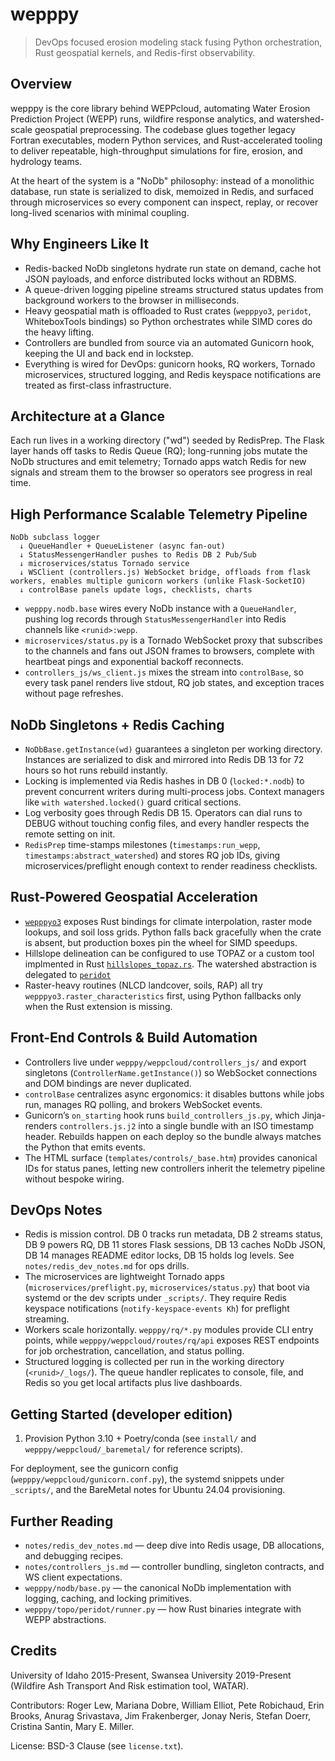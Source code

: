 wepppy
======

> DevOps focused erosion modeling stack fusing Python orchestration, Rust geospatial kernels, and Redis-first observability.

## Overview
wepppy is the core library behind WEPPcloud, automating Water Erosion Prediction Project (WEPP) runs, wildfire response analytics, and watershed-scale geospatial preprocessing. The codebase glues together legacy Fortran executables, modern Python services, and Rust-accelerated tooling to deliver repeatable, high-throughput simulations for fire, erosion, and hydrology teams.

At the heart of the system is a "NoDb" philosophy: instead of a monolithic database, run state is serialized to disk, memoized in Redis, and surfaced through microservices so every component can inspect, replay, or recover long-lived scenarios with minimal coupling.

## Why Engineers Like It
- Redis-backed NoDb singletons hydrate run state on demand, cache hot JSON payloads, and enforce distributed locks without an RDBMS.
- A queue-driven logging pipeline streams structured status updates from background workers to the browser in milliseconds.
- Heavy geospatial math is offloaded to Rust crates (`wepppyo3`, `peridot`, WhiteboxTools bindings) so Python orchestrates while SIMD cores do the heavy lifting.
- Controllers are bundled from source via an automated Gunicorn hook, keeping the UI and back end in lockstep.
- Everything is wired for DevOps: gunicorn hooks, RQ workers, Tornado microservices, structured logging, and Redis keyspace notifications are treated as first-class infrastructure.

## Architecture at a Glance

Each run lives in a working directory ("wd") seeded by RedisPrep. The Flask layer hands off tasks to Redis Queue (RQ); long-running jobs mutate the NoDb structures and emit telemetry; Tornado apps watch Redis for new signals and stream them to the browser so operators see progress in real time.

## High Performance Scalable Telemetry Pipeline
```text
NoDb subclass logger
  ↓ QueueHandler + QueueListener (async fan-out)
  ↓ StatusMessengerHandler pushes to Redis DB 2 Pub/Sub
  ↓ microservices/status Tornado service
  ↓ WSClient (controllers.js) WebSocket bridge, offloads from flask workers, enables multiple gunicorn workers (unlike Flask-SocketIO)
  ↓ controlBase panels update logs, checklists, charts
```
- `wepppy.nodb.base` wires every NoDb instance with a `QueueHandler`, pushing log records through `StatusMessengerHandler` into Redis channels like `<runid>:wepp`.
- `microservices/status.py` is a Tornado WebSocket proxy that subscribes to the channels and fans out JSON frames to browsers, complete with heartbeat pings and exponential backoff reconnects.
- `controllers_js/ws_client.js` mixes the stream into `controlBase`, so every task panel renders live stdout, RQ job states, and exception traces without page refreshes.

## NoDb Singletons + Redis Caching
- `NoDbBase.getInstance(wd)` guarantees a singleton per working directory. Instances are serialized to disk and mirrored into Redis DB 13 for 72 hours so hot runs rebuild instantly.
- Locking is implemented via Redis hashes in DB 0 (`locked:*.nodb`) to prevent concurrent writers during multi-process jobs. Context managers like `with watershed.locked()` guard critical sections.
- Log verbosity goes through Redis DB 15. Operators can dial runs to DEBUG without touching config files, and every handler respects the remote setting on init.
- `RedisPrep` time-stamps milestones (`timestamps:run_wepp`, `timestamps:abstract_watershed`) and stores RQ job IDs, giving microservices/preflight enough context to render readiness checklists.

## Rust-Powered Geospatial Acceleration
- [`wepppyo3`](https://github.com/wepp-in-the-woods/wepppyo3) exposes Rust bindings for climate interpolation, raster mode lookups, and soil loss grids. Python falls back gracefully when the crate is absent, but production boxes pin the wheel for SIMD speedups.
- Hillslope delineation can be configured to use TOPAZ or a custom tool implmented in Rust [`hillslopes_topaz.rs`](https://github.com/rogerlew/whitebox-tools/blob/master/whitebox-tools-app/src/tools/hydro_analysis/hillslopes_topaz.rs). The watershed abstraction is delegated to [`peridot`](https://github.com/wepp-in-the-woods/peridot)
- Raster-heavy routines (NLCD landcover, soils, RAP) all try `wepppyo3.raster_characteristics` first, using Python fallbacks only when the Rust extension is missing.

## Front-End Controls & Build Automation
- Controllers live under `wepppy/weppcloud/controllers_js/` and export singletons (`ControllerName.getInstance()`) so WebSocket connections and DOM bindings are never duplicated.
- `controlBase` centralizes async ergonomics: it disables buttons while jobs run, manages RQ polling, and brokers WebSocket events.
- Gunicorn’s `on_starting` hook runs `build_controllers_js.py`, which Jinja-renders `controllers.js.j2` into a single bundle with an ISO timestamp header. Rebuilds happen on each deploy so the bundle always matches the Python that emits events.
- The HTML surface (`templates/controls/_base.htm`) provides canonical IDs for status panes, letting new controllers inherit the telemetry pipeline without bespoke wiring.

## DevOps Notes
- Redis is mission control. DB 0 tracks run metadata, DB 2 streams status, DB 9 powers RQ, DB 11 stores Flask sessions, DB 13 caches NoDb JSON, DB 14 manages README editor locks, DB 15 holds log levels. See `notes/redis_dev_notes.md` for ops drills.
- The microservices are lightweight Tornado apps (`microservices/preflight.py`, `microservices/status.py`) that boot via systemd or the dev scripts under `_scripts/`. They require Redis keyspace notifications (`notify-keyspace-events Kh`) for preflight streaming.
- Workers scale horizontally. `wepppy/rq/*.py` modules provide CLI entry points, while `wepppy/weppcloud/routes/rq/api` exposes REST endpoints for job orchestration, cancellation, and status polling.
- Structured logging is collected per run in the working directory (`<runid>/_logs/`). The queue handler replicates to console, file, and Redis so you get local artifacts plus live dashboards.

## Getting Started (developer edition)
1. Provision Python 3.10 + Poetry/conda (see `install/` and `wepppy/weppcloud/_baremetal/` for reference scripts).

For deployment, see the gunicorn config (`wepppy/weppcloud/gunicorn.conf.py`), the systemd snippets under `_scripts/`, and the BareMetal notes for Ubuntu 24.04 provisioning.

## Further Reading
- `notes/redis_dev_notes.md` — deep dive into Redis usage, DB allocations, and debugging recipes.
- `notes/controllers_js.md` — controller bundling, singleton contracts, and WS client expectations.
- `wepppy/nodb/base.py` — the canonical NoDb implementation with logging, caching, and locking primitives.
- `wepppy/topo/peridot/runner.py` — how Rust binaries integrate with WEPP abstractions.

## Credits
University of Idaho 2015-Present, Swansea University 2019-Present (Wildfire Ash Transport And Risk estimation tool, WATAR).

Contributors: Roger Lew, Mariana Dobre, William Elliot, Pete Robichaud, Erin Brooks, Anurag Srivastava, Jim Frakenberger, Jonay Neris, Stefan Doerr, Cristina Santin, Mary E. Miller.

License: BSD-3 Clause (see `license.txt`).
